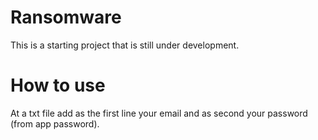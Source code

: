 # Ransomware
This is a starting project that is still under development.

# How to use
At a txt file add as the first line your email and as second your password (from app password).
